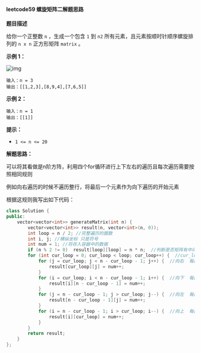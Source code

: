 #### leetcode59 螺旋矩阵二解题思路
**题目描述**

给你一个正整数 `n` ，生成一个包含 `1` 到 `n2` 所有元素，且元素按顺时针顺序螺旋排列的 `n x n` 正方形矩阵 `matrix` 。

**示例 1：**

![img](https://assets.leetcode.com/uploads/2020/11/13/spiraln.jpg)

```
输入：n = 3
输出：[[1,2,3],[8,9,4],[7,6,5]]
```

**示例 2：**

```
输入：n = 1
输出：[[1]]
```

 

**提示：**

- `1 <= n <= 20`

**解题思路：**

可以将其看做是n阶方阵，利用四个for循环进行上下左右的遍历且每次遍历需要按照相同规则

例如向右遍历的时候不遍历整行，将最后一个元素作为向下遍历的开始元素

根据这规则我写出如下代码：

```c++
class Solution {
public:
    vector<vector<int>> generateMatrix(int n) {
	    vector<vector<int>> result(n, vector<int>(n, 0));
	    int loop = n / 2; //完整遍历的圈数
	    int i, j; //横纵坐标 只是符号
	    int num = 1; //将存入容器中的数据
	    if (n % 2 != 0)  result[loop][loop] = n * n;  //判断是否矩阵有中间数  如果有则直接填入
	    for (int cur_loop = 0; cur_loop < loop; cur_loop++) {  //cur_loop代表当前处于的圈数
		    for (j = cur_loop; j < n - cur_loop - 1; j++) {  //向右  每圈存入时横坐标保持不变  纵坐标持续增加
			    result[cur_loop][j] = num++;
		    }
		    for (i = cur_loop; i < n - cur_loop - 1; i++) {  //向下  每圈存入时纵坐标保持不变  横坐标持续增加
			    result[i][n - cur_loop - 1] = num++;
		    }
		    for (j = n - cur_loop - 1; j > cur_loop; j--) {  //向左  每圈存入时横坐标保持不变  纵坐标持续递减
			    result[n - cur_loop - 1][j] = num++;
		    }
		    for (i = n - cur_loop - 1; i > cur_loop; i--) {  //向上  每圈存入时纵坐标保持不变  横坐标持续递减
			    result[i][cur_loop] = num++;
		    }
	    }
	    return result;
    }     
};
```


